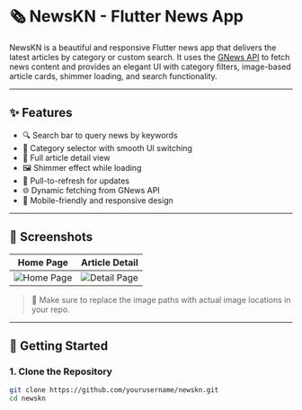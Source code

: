 # 🗞️ NewsKN - Flutter News App

NewsKN is a beautiful and responsive Flutter news app that delivers the latest articles by category or custom search. It uses the [GNews API](https://gnews.io) to fetch news content and provides an elegant UI with category filters, image-based article cards, shimmer loading, and search functionality.

---

## ✨ Features

- 🔍 Search bar to query news by keywords
- 📂 Category selector with smooth UI switching
- 📄 Full article detail view
- 🖼️ Shimmer effect while loading
- 🔁 Pull-to-refresh for updates
- 🌐 Dynamic fetching from GNews API
- 📱 Mobile-friendly and responsive design

---

## 📸 Screenshots

| Home Page | Article Detail |
|-----------|----------------|
| ![Home Page](assets/screenshots/home.png) | ![Detail Page](assets/screenshots/detail.png) |

> 📌 Make sure to replace the image paths with actual image locations in your repo.

---

## 🚀 Getting Started

### 1. Clone the Repository

```bash
git clone https://github.com/yourusername/newskn.git
cd newskn

